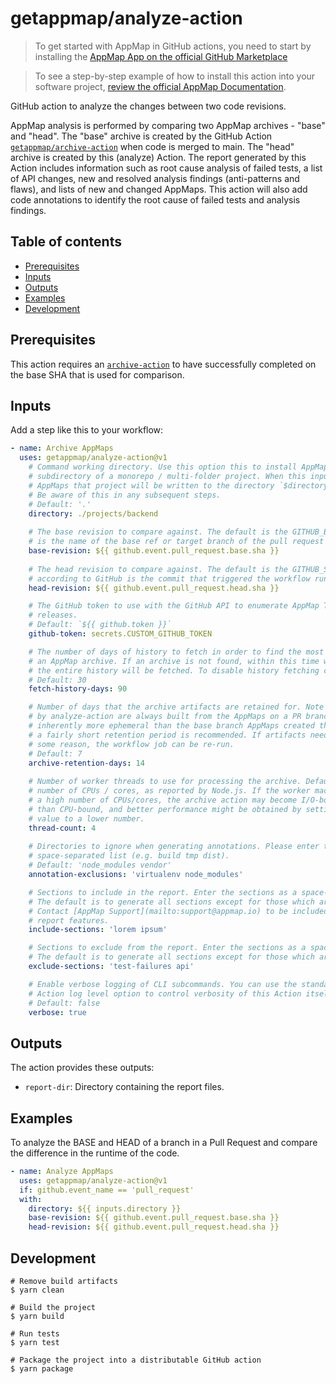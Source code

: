 # getappmap/analyze-action

> To get started with AppMap in GitHub actions, you need to start by installing the [AppMap App on the official GitHub Marketplace](https://github.com/marketplace/get-appmap)

> To see a step-by-step example of how to install this action into your software project, [review the official AppMap Documentation](http://appmap.io/docs/analysis/in-github-actions).

GitHub action to analyze the changes between two code revisions.

AppMap analysis is performed by comparing two AppMap archives - "base" and "head". The "base" archive is created by the
GitHub Action 
[`getappmap/archive-action`](https://github.com/getappmap/archive-action/blob/main/action.yml) when code is merged to main.
The "head" archive is created by this (analyze) Action. The report generated by this Action includes information such as root cause analysis of failed tests, a list of API changes, new and resolved analysis findings (anti-patterns and flaws), 
and lists of new and changed AppMaps. This action will also add code annotations to identify the root cause of failed tests and analysis findings.

## Table of contents

- [Prerequisites](#prerequisites)
- [Inputs](#inputs)
- [Outputs](#outputs)
- [Examples](#examples)
- [Development](#development)

## Prerequisites

This action requires an [`archive-action`](https://github.com/getappmap/archive-action/) to have successfully completed on the base SHA that is used for comparison.

## Inputs

Add a step like this to your workflow:

```yaml
- name: Archive AppMaps
  uses: getappmap/analyze-action@v1
    # Command working directory. Use this option this to install AppMap to a 
    # subdirectory of a monorepo / multi-folder project. When this input is specified,
    # AppMaps that project will be written to the directory `$directory/tmp/appmap`.
    # Be aware of this in any subsequent steps.
    # Default: '.'
    directory: ./projects/backend
    
    # The base revision to compare against. The default is the GITHUB_BASE_REF, which
    # is the name of the base ref or target branch of the pull request in a workflow run.
    base-revision: ${{ github.event.pull_request.base.sha }}
    
    # The head revision to compare against. The default is the GITHUB_SHA, which
    # according to GitHub is the commit that triggered the workflow run.
    head-revision: ${{ github.event.pull_request.head.sha }}

    # The GitHub token to use with the GitHub API to enumerate AppMap Tools 
    # releases.
    # Default: `${{ github.token }}`
    github-token: secrets.CUSTOM_GITHUB_TOKEN

    # The number of days of history to fetch in order to find the most recent ancestor that has
    # an AppMap archive. If an archive is not found, within this time window,
    # the entire history will be fetched. To disable history fetching completely, set this value to 0.
    # Default: 30
    fetch-history-days: 90

    # Number of days that the archive artifacts are retained for. Note that the AppMap archives created
    # by analyze-action are always built from the AppMaps on a PR branch, and therefore they are 
    # inherently more ephemeral than the base branch AppMaps created the archive-action. Therefore
    # a fairly short retention period is recommended. If artifacts need to be re-generated for
    # some reason, the workflow job can be re-run.
    # Default: 7
    archive-retention-days: 14
      
    # Number of worker threads to use for processing the archive. Defaults to the 
    # number of CPUs / cores, as reported by Node.js. If the worker machine has 
    # a high number of CPUs/cores, the archive action may become I/O-bound rather 
    # than CPU-bound, and better performance might be obtained by setting this 
    # value to a lower number.
    thread-count: 4
    
    # Directories to ignore when generating annotations. Please enter the exclusions as a 
    # space-separated list (e.g. build tmp dist).
    # Default: 'node_modules vendor'
    annotation-exclusions: 'virtualenv node_modules'

    # Sections to include in the report. Enter the sections as a space-separated list. 
    # The default is to generate all sections except for those which are in beta / early access. 
    # Contact [AppMap Support](mailto:support@appmap.io) to be included in any beta / early access 
    # report features.
    include-sections: 'lorem ipsum'

    # Sections to exclude from the report. Enter the sections as a space-separated list. 
    # The default is to generate all sections except for those which are in beta / early access.
    exclude-sections: 'test-failures api'

    # Enable verbose logging of CLI subcommands. You can use the standard GitHub
    # Action log level option to control verbosity of this Action itself.
    # Default: false
    verbose: true
```

## Outputs

The action provides these outputs:

- `report-dir`: Directory containing the report files.

## Examples

To analyze the BASE and HEAD of a branch in a Pull Request and compare the difference in the runtime of the code.

```yaml
- name: Analyze AppMaps
  uses: getappmap/analyze-action@v1
  if: github.event_name == 'pull_request'
  with:
    directory: ${{ inputs.directory }}
    base-revision: ${{ github.event.pull_request.base.sha }}
    head-revision: ${{ github.event.pull_request.head.sha }}
```

## Development

```
# Remove build artifacts
$ yarn clean

# Build the project
$ yarn build

# Run tests
$ yarn test

# Package the project into a distributable GitHub action
$ yarn package
```
